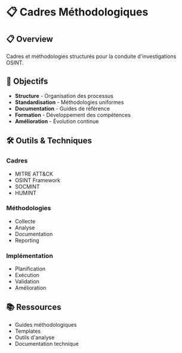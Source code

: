 # 📋 Cadres Méthodologiques

## 📋 Overview

Cadres et méthodologies structurés pour la conduite d'investigations OSINT.

## 🎯 Objectifs

- **Structure** - Organisation des processus
- **Standardisation** - Méthodologies uniformes
- **Documentation** - Guides de référence
- **Formation** - Développement des compétences
- **Amélioration** - Évolution continue

## 🛠️ Outils & Techniques

### Cadres
- MITRE ATT&CK
- OSINT Framework
- SOCMINT
- HUMINT

### Méthodologies
- Collecte
- Analyse
- Documentation
- Reporting

### Implémentation
- Planification
- Exécution
- Validation
- Amélioration

## 📚 Ressources

- Guides méthodologiques
- Templates
- Outils d'analyse
- Documentation technique
